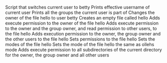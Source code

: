 Script that switches current user to betty
Prints effective username of current user
Prints all the groups the current user is part of
Changes the owner of the file hello to user betty
Creates an empty file called hello
Adds execute permission to the owner of the file hello
Adds execute permission to the owner and the group owner, and read permission to other users, to the file hello
Adds execution permission to the owner, the group owner and the other users to the file hello
Sets permissions to the file hello
Sets the modes of the file hello
Sets the mode of the file hello the same as ollehs mode
Adds execute permission to all subdirectories of the current directory for the owner, the group owner and all other users
